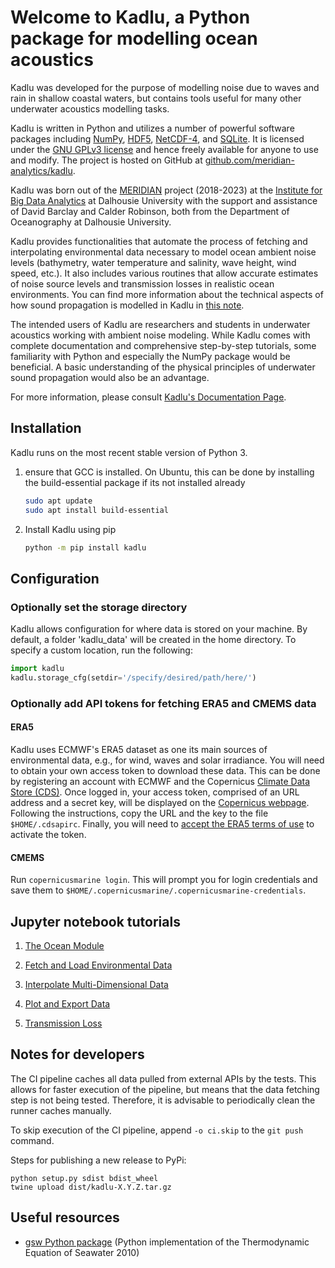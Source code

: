 # Welcome to Kadlu, a Python package for modelling ocean acoustics

Kadlu was developed for the purpose of modelling noise due to waves and rain in shallow coastal 
waters, but contains tools useful for many other underwater acoustics modelling tasks. 

Kadlu is written in Python and utilizes a number of powerful software packages 
including [NumPy](https://numpy.org/), [HDF5](https://www.hdfgroup.org/), 
[NetCDF-4](https://www.unidata.ucar.edu/software/netcdf/), and [SQLite](https://www.sqlite.org/index.html).
It is licensed under the [GNU GPLv3 license](https://www.gnu.org/licenses/) 
and hence freely available for anyone to use and modify. The project is hosted on GitHub at 
[github.com/meridian-analytics/kadlu](https://github.com/meridian-analytics/kadlu).

Kadlu was born out of the [MERIDIAN](http://meridian.cs.dal.ca/) project (2018-2023) at the 
[Institute for Big Data Analytics](https://bigdata.cs.dal.ca/) at Dalhousie University with the 
support and assistance of David Barclay and Calder Robinson, both from the Department of Oceanography 
at Dalhousie University.

Kadlu provides functionalities that automate the process of fetching and interpolating 
environmental data necessary to model ocean ambient noise levels (bathymetry, water temperature 
and salinity, wave height, wind speed, etc.). It also includes various routines that allow 
accurate estimates of noise source levels and transmission losses in realistic ocean environments.
You can find more information about the technical aspects of how sound propagation is modelled in 
Kadlu in [this note](docs/source/_static/kadlu_sound_propagation_note.pdf).

The intended users of Kadlu are researchers and students in underwater acoustics working with ambient noise modeling. 
While Kadlu comes with complete documentation and comprehensive step-by-step tutorials, some familiarity with Python and 
especially the NumPy package would be beneficial. A basic understanding of 
the physical principles of underwater sound propagation would also be an advantage.

For more information, please consult [Kadlu's Documentation Page](https://meridian-analytics.github.io/kadlu/).


## Installation

Kadlu runs on the most recent stable version of Python 3. 

 1. ensure that GCC is installed. On Ubuntu, this can be done by installing the build-essential package if its not installed already
    ```bash
    sudo apt update 
    sudo apt install build-essential
    ```

 2. Install Kadlu using pip
    ```bash
    python -m pip install kadlu
    ```


## Configuration


### Optionally set the storage directory

Kadlu allows configuration for where data is stored on your machine. By default, a folder 'kadlu_data' will be created in the home directory. To specify a custom location, run the following:

```python
import kadlu
kadlu.storage_cfg(setdir='/specify/desired/path/here/')
```


### Optionally add API tokens for fetching ERA5 and CMEMS data

#### ERA5
Kadlu uses ECMWF's ERA5 dataset as one its main sources of environmental data, e.g., for wind, waves and solar irradiance. 
You will need to obtain your own access token to download these data. 
This can be done by registering an account with ECMWF and the Copernicus [Climate Data Store (CDS)](https://cds-beta.climate.copernicus.eu/). 
Once logged in, your access token, comprised of an URL address and a secret key, will be displayed on 
the [Copernicus webpage](https://cds-beta.climate.copernicus.eu/how-to-api). 
Following the instructions, copy the URL and the key to the file `$HOME/.cdsapirc`. 
Finally, you will need to [accept the ERA5 terms of use](https://cds-beta.climate.copernicus.eu/datasets/reanalysis-era5-single-levels) to activate the token.

#### CMEMS
Run `copernicusmarine login`. This will prompt you for login credentials and 
save them to `$HOME/.copernicusmarine/.copernicusmarine-credentials`.



## Jupyter notebook tutorials

 1. [The Ocean Module](docs/source/tutorials/ocean_module_tutorial/ocean_module_tutorial.ipynb)

 2. [Fetch and Load Environmental Data](docs/source/tutorials/fetch_load_tutorial/fetch_load_tutorial.ipynb)

 3. [Interpolate Multi-Dimensional Data](docs/source/tutorials/interp_tutorial/interp_tutorial.ipynb)

 4. [Plot and Export Data](docs/source/tutorials/plot_export_tutorial/plot_export_tutorial.ipynb)

 5. [Transmission Loss](docs/source/tutorials/transm_loss_tutorial/transm_loss_tutorial.ipynb)


## Notes for developers

The CI pipeline caches all data pulled from external APIs by the tests. This allows for faster execution of the 
pipeline, but means that the data fetching step is not being tested. Therefore, it is advisable to periodically 
clean the runner caches manually.

To skip execution of the CI pipeline, append `-o ci.skip` to the `git push` command.

Steps for publishing a new release to PyPi:
```
python setup.py sdist bdist_wheel
twine upload dist/kadlu-X.Y.Z.tar.gz
```


## Useful resources

 *  [gsw Python package](https://github.com/TEOS-10/GSW-Python) (Python implementation of the Thermodynamic Equation of Seawater 2010)

